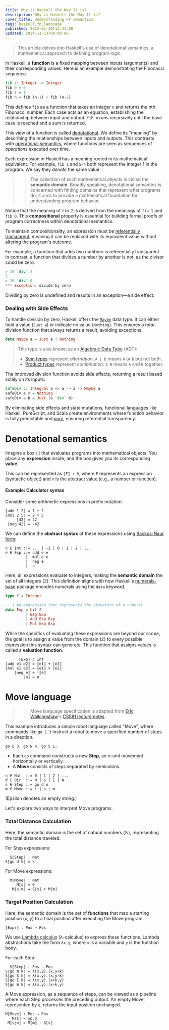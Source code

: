 ```yaml
---
title: Why is Haskell the Way It is?
description: Why is Haskell the Way It is?
cover_title: Understanding FP semantics
tags: haskell,fp,language
published: 2023-05-30T12:41:00
updated: 2024-11-13T00:00:00
---
```


> This article delves into Haskell's use of denotational semantics, a mathematical approach to defining program logic.

In Haskell, a **function** is a fixed mapping between inputs (arguments) and their corresponding values. Here is an example demonstrating the Fibonacci sequence.

```haskell
fib :: Integer -> Integer
fib 0 = 0
fib 1 = 1
fib n = fib (n-1) + fib (n-2)
```

This defines `fib` as a function that takes an integer `n` and returns the nth Fibonacci number. Each case acts as an equation, establishing the relationship between input and output. `fib n` runs recursively until the base case is reached and a sum is returned.

This view of a function is called [denotational](https://en.wikipedia.org/wiki/Denotational_semantics). We define its "meaning" by describing the relationships between inputs and outputs. This contrasts with [operational semantics](https://en.wikipedia.org/wiki/Operational_semantics), where functions are seen as sequences of _operations_ executed over time.

Each expression in Haskell has a meaning rooted in its mathematical equivalent. For example, `fib 1` and `5-4` both represent the integer 1 in the program. We say they _denote_ the same value.

>> The collection of such mathematical objects is called the **semantic domain**. Broadly speaking, denotational semantics is concerned with finding domains that represent what programs do; it aims to provide a mathematical foundation for understanding program behavior.

Notice that the meaning of `fib 2` is derived from the meanings of `fib 1` and `fib 0`. This **compositional** property is essential for building formal proofs of program correctness within denotational semantics.

To maintain compositionality, an expression must be [referentially transparent](https://en.wikipedia.org/wiki/Referential_transparency), meaning it can be replaced with its equivalent value without altering the program's outcome.

For example, a function that adds two numbers is referentially transparent. In contrast, a function that divides a number by another is not, as the divisor could be zero.

```haskell
> 10 `div` 2
5
> 10 `div` 0
*** Exception: divide by zero
```

Dividing by zero is undefined and results in an exception—a side effect.

### Dealing with Side Effects

To handle division by zero, Haskell offers the [`Maybe`](https://wiki.haskell.org/Maybe) data type. It can either hold a value (`Just a`) or indicate no value (`Nothing`). This ensures a _total_ division function that always returns a result, avoiding exceptions.

```haskell
data Maybe a = Just a | Nothing
```

> This type is also known as an [Algebraic Data Type](https://en.wikipedia.org/wiki/Algebraic_data_type) (ADT):
>
> * [Sum types](https://en.wikipedia.org/wiki/Tagged_union) represent _alternation_: `A | B` means `A` or `B` but not both.
> * [Product types](https://en.wikipedia.org/wiki/Product_type) represent _combination_: `A B` means `A` and `B` together.

The improved division function avoids side effects, returning a result based solely on its inputs:

```haskell
safeDiv :: Integral a => a -> a -> Maybe a
safeDiv a 0 = Nothing
safeDiv a b = Just (a `div` b)
```

By eliminating side effects and state mutations, functional languages like Haskell, PureScript, and Scala create environments where function behavior is fully predictable and [_pure_](https://en.wikipedia.org/wiki/Pure_function), ensuring referential transparency.

# Denotational semantics

Imagine a box `⟦⟧` that evaluates programs into mathematical objects. You place any **expression** inside, and the box gives you its corresponding **value**.

This can be represented as `⟦E⟧ : V`, where `E` represents an expression (syntactic object) and `V` is the abstract value (e.g., a number or function).

#### Example: Calculator syntax

Consider some arithmetic expressions in prefix notation:

```
⟦add 1 2⟧ = 1 + 2
⟦mul 2 5⟧ = 2 × 5
     ⟦42⟧ = 42
 ⟦neg 42⟧ = -42
```

We can define the **abstract syntax** of these expressions using [Backus-Naur form](https://en.wikipedia.org/wiki/Backus%E2%80%93Naur_form):

```
n ∈ Int ::= ... | -1 | 0 | 1 | 2 | ...
e ∈ Exp ::= add e e
         |  mul e e
         |  neg e
         |  n
```

Here, all expressions evaluate to integers, making the **semantic domain** the set of all integers (ℤ). This definition aligns with how Haskell's [numerals-base](https://hackage.haskell.org/package/numerals-base-0.3/docs/Text-Numeral-Exp.html) package encodes numerals using the `data` keyword.


```haskell
type ℤ = Integer

-- | An expression that represents the structure of a numeral.
data Exp = Lit ℤ
         | Neg Exp
         | Add Exp Exp
         | Mul Exp Exp
```

While the specifics of evaluating these expressions are beyond our scope, the goal is to assign a value from the domain (ℤ) to every possible expression this syntax can generate. This function that assigns values is called a **valuation function**.

```
      ⟦Exp⟧ : Int
⟦add e1 e2⟧ = ⟦e1⟧ + ⟦e2⟧
⟦mul e1 e2⟧ = ⟦e1⟧ × ⟦e2⟧
    ⟦neg e⟧ = -⟦e⟧
        ⟦n⟧ = n
```

# Move language

>> Move language specification is adapted from [Eric Walkingshaw](https://web.engr.oregonstate.edu/~walkiner/)'s [CS581 lecture notes](https://web.engr.oregonstate.edu/~walkiner/teaching/cs581-fa20).

This example introduces a simple robot language called "Move", where commands like `go E 3` instruct a robot to move a specified number of steps in a direction.

```
go E 3; go N 4; go S 1;
```

* Each `go` command constructs a new **Step**, an n-unit movement horizontally or vertically.
* A **Move** consists of steps separated by semicolons.

```
n ∈ Nat  ::= 0 | 1 | 2 | ...
d ∈ Dir  ::= N | S | E | W
s ∈ Step ::= go d n
m ∈ Move ::= ε | s ; m
```

(Epsilon denotes an empty string.)

Let's explore two ways to interpret Move programs.

### Total Distance Calculation

Here, the semantic domain is the set of natural numbers (ℕ), representing the total distance traveled.

For Step expressions:

```
  S⟦Step⟧ : Nat
S⟦go d k⟧ = k
```

For Move expressions:

```
  M⟦Move⟧ : Nat
     M⟦ε⟧ = 0
   M⟦s;m⟧ = S⟦s⟧ + M⟦m⟧
```

### Target Position Calculation

Here, the semantic domain is the set of **functions** that map a starting position (x, y) to a final position after executing the Move program.

```
⟦Expr⟧ : Pos → Pos
```

We use [Lambda calculus](https://en.wikipedia.org/wiki/Lambda_calculus) (λ-calculus) to express these functions. Lambda abstractions take the form `λx.y`, where `x` is a variable and `y` is the function body.

For each Step:

```
  S⟦Step⟧ : Pos → Pos
S⟦go N k⟧ = λ(x,y).(x,y+k)
S⟦go S k⟧ = λ(x,y).(x,y−k)
S⟦go E k⟧ = λ(x,y).(x+k,y)
S⟦go W k⟧ = λ(x,y).(x−k,y)
```

A Move expression, as a sequence of steps, can be viewed as a pipeline where each Step processes the preceding output. An empty Move, represented by `ε`, returns the input position unchanged.

```
M⟦Move⟧ : Pos → Pos
   M⟦ε⟧ = λp.p
 M⟦s;m⟧ = M⟦m⟧ ◦ S⟦s⟧
```
